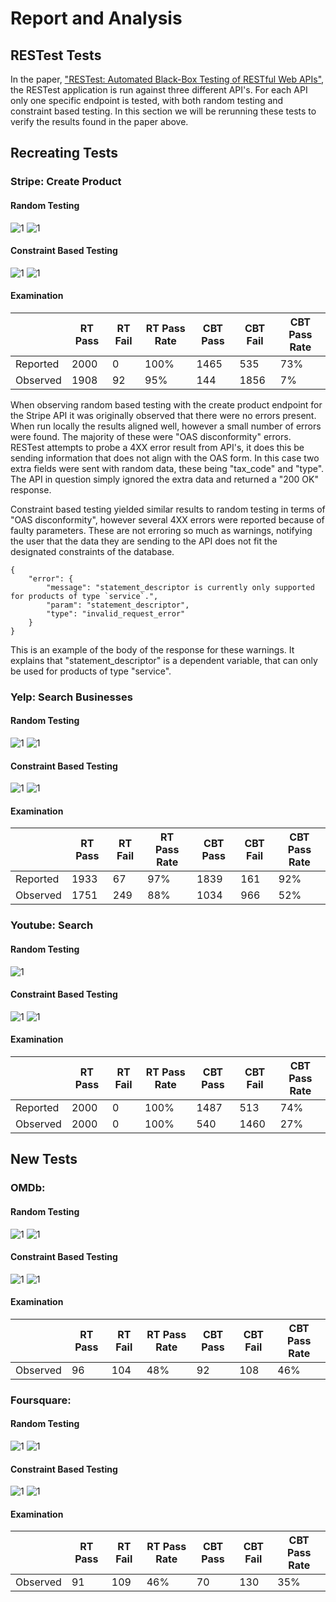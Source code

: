 # Report and Analysis

## RESTest Tests

In the paper, ["RESTest: Automated Black-Box Testing of RESTful Web APIs"](https://personal.us.es/amarlop/wp-content/uploads/2021/06/RESTest-Automated-Black-Box-Testing-of-RESTful-Web-APIs.pdf), the RESTest application is run against three different API's. For each API only one specific endpoint is tested, with both random testing and constraint based testing. In this section we will be rerunning these tests to verify the results found in the paper above.

## Recreating Tests

### Stripe: Create Product

#### Random Testing

![1](Recreate/Stripe/RT-Overview.png)
![1](Recreate/Stripe/RT-Categories.png)

#### Constraint Based Testing

![1](Recreate/Stripe/CBT-Overview.png)
![1](Recreate/Stripe/CBT-Categories.png)

#### Examination

|          | RT Pass | RT Fail | RT Pass Rate | CBT Pass | CBT Fail | CBT Pass Rate |
| -------- | ------- | ------- | ------------ | -------- | -------- | ------------- |
| Reported | 2000    | 0       | 100%         | 1465     | 535      | 73%           |
| Observed | 1908    | 92      | 95%          | 144      | 1856     | 7%            |

When observing random based testing with the create product endpoint for the Stripe API it was originally observed that there were no errors present. When run locally the results aligned well, however a small number of errors were found. The majority of these were "OAS disconformity" errors. RESTest attempts to probe a 4XX error result from API's, it does this be sending information that does not align with the OAS form. In this case two extra fields were sent with random data, these being "tax_code" and "type". The API in question simply ignored the extra data and returned a "200 OK" response. 

Constraint based testing yielded similar results to random testing in terms of "OAS disconformity", however several 4XX errors were reported because of faulty parameters. These are not erroring so much as warnings, notifying the user that the data they are sending to the API does not fit the designated constraints of the database.

```
{
    "error": {
        "message": "statement_descriptor is currently only supported for products of type `service`.",
        "param": "statement_descriptor",
        "type": "invalid_request_error"
    }
}
```

This is an example of the body of the response for these warnings. It explains that "statement_descriptor" is a dependent variable, that can only be used for products of type "service".

### Yelp: Search Businesses

#### Random Testing

![1](Recreate/Yelp/SearchBusiness-RT-Overview.png)
![1](Recreate/Yelp/SearchBusiness-RT-Categories.png)

#### Constraint Based Testing

![1](Recreate/Yelp/SearchBusiness-CBT-Overview.png)
![1](Recreate/Yelp/SearchBusiness-CBT-Categories.png)

#### Examination

|          | RT Pass | RT Fail | RT Pass Rate | CBT Pass | CBT Fail | CBT Pass Rate |
| -------- | ------- | ------- | ------------ | -------- | -------- | ------------- |
| Reported | 1933    | 67      | 97%          | 1839     | 161      | 92%           |
| Observed | 1751    | 249     | 88%          | 1034     | 966      | 52%           |



### Youtube: Search

#### Random Testing

![1](Recreate/Youtube/RT-Overview.png)

#### Constraint Based Testing

![1](Recreate/Youtube/CBT-Categories.png)
![1](Recreate/Youtube/CBT-Overview.png)

#### Examination

|          | RT Pass | RT Fail | RT Pass Rate | CBT Pass | CBT Fail | CBT Pass Rate |
| -------- | ------- | ------- | ------------ | -------- | -------- | ------------- |
| Reported | 2000    | 0       | 100%         | 1487     | 513      | 74%           |
| Observed | 2000    | 0       | 100%         | 540      | 1460     | 27%           |

## New Tests

### OMDb: 

#### Random Testing

![1](New/OMDb/RT-Overview.png)
![1](New/OMDb/RT-Categories.png)

#### Constraint Based Testing

![1](New/OMDb/CBT-Overview.png)
![1](New/OMDb/CBT-Categories.png)

#### Examination

|          | RT Pass | RT Fail | RT Pass Rate | CBT Pass | CBT Fail | CBT Pass Rate |
| -------- | ------- | ------- | ------------ | -------- | -------- | ------------- |
| Observed | 96      | 104     | 48%          | 92       | 108      | 46%           |

### Foursquare: 

#### Random Testing

![1](New/Foursquare/RT-Overview.png)
![1](New/Foursquare/RT-Categories.png)

#### Constraint Based Testing

![1](New/Foursquare/CBT-Overview.png)
![1](New/Foursquare/CBT-Categories.png)

#### Examination

|          | RT Pass | RT Fail | RT Pass Rate | CBT Pass | CBT Fail | CBT Pass Rate |
| -------- | ------- | ------- | ------------ | -------- | -------- | ------------- |
| Observed | 91      | 109     | 46%          | 70       | 130      | 35%           |